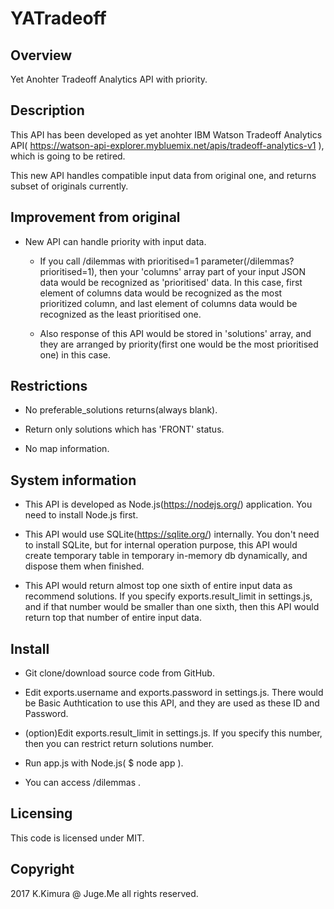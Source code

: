 # YATradeoff

## Overview

Yet Anohter Tradeoff Analytics API with priority.

## Description

This API has been developed as yet anohter IBM Watson Tradeoff Analytics API( https://watson-api-explorer.mybluemix.net/apis/tradeoff-analytics-v1 ), which is going to be retired.

This new API handles compatible input data from original one, and returns subset of originals currently.

## Improvement from original

- New API can handle priority with input data. 

    - If you call /dilemmas with prioritised=1 parameter(/dilemmas?prioritised=1), then your 'columns' array part of your input JSON data would be recognized as 'prioritised' data. In this case, first element of columns data would be recognized as the most prioritized column, and last element of columns data would be recognized as the least prioritised one. 

    - Also response of this API would be stored in 'solutions' array, and they are arranged by priority(first one would be the most prioritised one) in this case.

## Restrictions

- No preferable_solutions returns(always blank).

- Return only solutions which has 'FRONT' status.

- No map information.

## System information

- This API is developed as Node.js(https://nodejs.org/) application. You need to install Node.js first.

- This API would use SQLite(https://sqlite.org/) internally. You don't need to install SQLite, but for internal operation purpose, this API would create temporary table in temporary in-memory db dynamically, and dispose them when finished. 

- This API would return almost top one sixth of entire input data as recommend solutions. If you specify exports.result_limit in settings.js, and if that number would be smaller than one sixth, then this API would return top that number of entire input data.

## Install

- Git clone/download source code from GitHub.

- Edit exports.username and exports.password in settings.js. There would be Basic Authtication to use this API, and they are used as these ID and Password.

- (option)Edit exports.result_limit in settings.js. If you specify this number, then you can restrict return solutions number.

- Run app.js with Node.js( $ node app ).

- You can access /dilemmas .

## Licensing

This code is licensed under MIT.


## Copyright

2017 K.Kimura @ Juge.Me all rights reserved.

